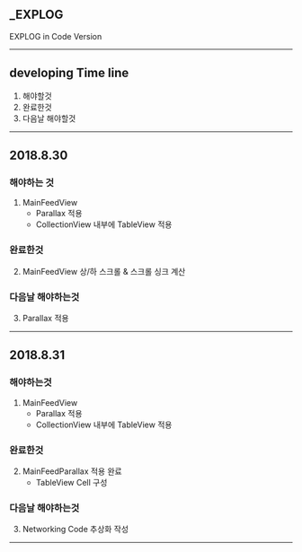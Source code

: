 ## _EXPLOG

EXPLOG in Code Version 

---

## developing Time line 

1. 해야할것 
2. 완료한것 
3. 다음날 해야할것 

---

## 2018.8.30

### 해야하는 것 

1. MainFeedView 
	- Parallax 적용 
	- CollectionView 내부에 TableView 적용 

### 완료한것 

2. MainFeedView 상/하 스크롤 & 스크롤 싱크 계산 

### 다음날 해야하는것 

3. Parallax 적용  

---

## 2018.8.31 

### 해야하는것 

1. MainFeedView 
	- Parallax 적용 
	- CollectionView 내부에 TableView 적용 

### 완료한것 

2. MainFeedParallax 적용 완료 
	-  TableView Cell 구성 

### 다음날 해야하는것 
3. Networking Code 추상화 작성 

---



